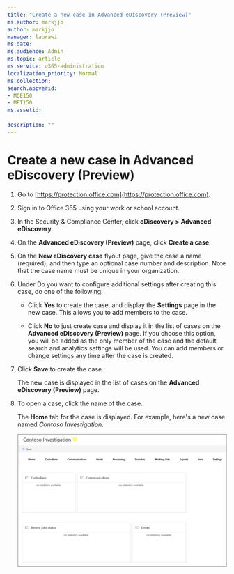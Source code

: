 ```yaml
---
title: "Create a new case in Advanced eDiscovery (Preview)"
ms.author: markjjo
author: markjjo
manager: laurawi
ms.date: 
ms.audience: Admin
ms.topic: article
ms.service: o365-administration
localization_priority: Normal
ms.collection: 
search.appverid: 
- MOE150
- MET150
ms.assetid: 

description: ""
---
```


# Create a new case in Advanced eDiscovery (Preview)	

1. Go to [https://protection.office.com](https://protection.office.com).
    
2. Sign in to Office 365 using your work or school account.
    
3. In the Security & Compliance Center, click **eDiscovery > Advanced eDiscovery**.
 
4. On the **Advanced eDiscovery (Preview)** page, click **Create a case**.
    
5. On the **New eDiscovery case** flyout page, give the case a name (required), and then type an optional case number and description. Note that the case name must be unique in your organization.

6. Under Do you want to configure additional settings after creating this case, do one of the following:

    - Click **Yes** to create the case, and display the **Settings** page in the new case. This allows you to add members to the case.
    
    - Click **No** to just create case and display it in the list of cases on the **Advanced eDiscovery (Preview)** page. If you choose this option, you will be added as the only member of the case and the default search and analytics settings will be used. You can add members or change settings any time after the case is created.

7. Click **Save** to create the case.

    The new case is displayed in the list of cases on the **Advanced eDiscovery (Preview)** page. 

8. To open a case, click the name of the case. 

    The **Home** tab for the case is displayed. For example, here's a new case named *Contoso Investigation*.

    ![The Home tab for a new case in Advanced eDiscovery](../media/newAeDcase.png)
